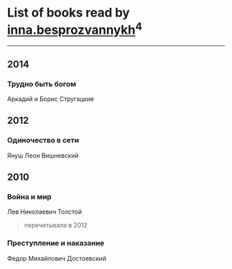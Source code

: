 # List of books read by [inna.besprozvannykh](http://openid.yandex.ru/inna.besprozvannykh/)<sup>4</sup>
---

## 2014

### Трудно быть богом
Аркадий и Борис Стругацкие



## 2012

### Одиночество в сети
Януш Леон Вишневский



## 2010

### Война и мир
Лев Николаевич Толстой
> перечитывала в 2012


### Преступление и наказание
Федор Михайлович Достоевский



